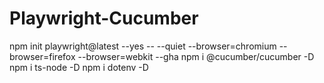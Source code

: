 # Playwright-Cucumber

npm init playwright@latest --yes -- --quiet --browser=chromium --browser=firefox --browser=webkit --gha
npm i @cucumber/cucumber -D
npm i ts-node -D
npm i dotenv -D

